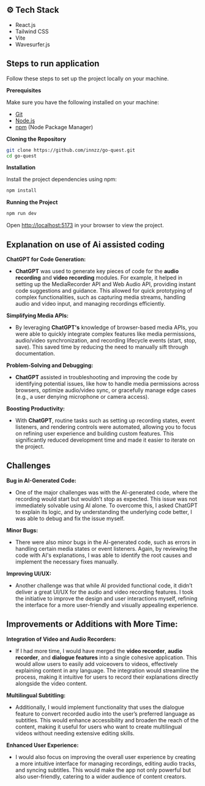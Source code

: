 
## <a name="tech-stack">⚙️ Tech Stack</a>

- React.js
- Tailwind CSS
- Vite
- Wavesurfer.js

## <a name="quick-start">Steps to run application</a>

Follow these steps to set up the project locally on your machine.

**Prerequisites**

Make sure you have the following installed on your machine:

- [Git](https://git-scm.com/)
- [Node.js](https://nodejs.org/en)
- [npm](https://www.npmjs.com/) (Node Package Manager)

**Cloning the Repository**

```bash
git clone https://github.com/innzz/go-quest.git
cd go-quest
```

**Installation**

Install the project dependencies using npm:

```bash
npm install
```

**Running the Project**

```bash
npm run dev
```

Open [http://localhost:5173](http://localhost:5173) in your browser to view the project.

## <a name="quick-start">Explanation on use of Ai assisted coding</a>

**ChatGPT for Code Generation:**
- <b>ChatGPT</b> was used to generate key pieces of code for the <b>audio recording</b> and <b>video recording</b> modules. For example, it helped in setting up the MediaRecorder API and Web Audio API, providing instant code suggestions and guidance. This allowed for quick prototyping of complex functionalities, such as capturing media streams, handling audio and video input, and managing recordings efficiently.

**Simplifying Media APIs:**
- By leveraging <b>ChatGPT's</b> knowledge of browser-based media APIs, you were able to quickly integrate complex features like media permissions, audio/video synchronization, and recording lifecycle events (start, stop, save). This saved time by reducing the need to manually sift through documentation.

**Problem-Solving and Debugging:**
- <b>ChatGPT</b> assisted in troubleshooting and improving the code by identifying potential issues, like how to handle media permissions across browsers, optimize audio/video sync, or gracefully manage edge cases (e.g., a user denying microphone or camera access).

**Boosting Productivity:**
- With <b>ChatGPT</b>, routine tasks such as setting up recording states, event listeners, and rendering controls were automated, allowing you to focus on refining user experience and building custom features. This significantly reduced development time and made it easier to iterate on the project.

## <a name="quick-start">Challenges</a>

**Bug in AI-Generated Code:**
- One of the major challenges was with the AI-generated code, where the recording would start but wouldn’t stop as expected. This issue was not immediately solvable using AI alone. To overcome this, I asked ChatGPT to explain its logic, and by understanding the underlying code better, I was able to debug and fix the issue myself.

**Minor Bugs:**
- There were also minor bugs in the AI-generated code, such as errors in handling certain media states or event listeners. Again, by reviewing the code with AI's explanations, I was able to identify the root causes and implement the necessary fixes manually.

**Improving UI/UX:**
- Another challenge was that while AI provided functional code, it didn’t deliver a great UI/UX for the audio and video recording features. I took the initiative to improve the design and user interactions myself, refining the interface for a more user-friendly and visually appealing experience.

## <a name="quick-start">Improvements or Additions with More Time:</a>

**Integration of Video and Audio Recorders:**
- If I had more time, I would have merged the <b>video recorder</b>, <b>audio recorder</b>, and <b>dialogue features</b> into a single cohesive application. This would allow users to easily add voiceovers to videos, effectively explaining content in any language. The integration would streamline the process, making it intuitive for users to record their explanations directly alongside the video content.

**Multilingual Subtitling:**
- Additionally, I would implement functionality that uses the dialogue feature to convert recorded audio into the user’s preferred language as subtitles. This would enhance accessibility and broaden the reach of the content, making it useful for users who want to create multilingual videos without needing extensive editing skills.

**Enhanced User Experience:**
- I would also focus on improving the overall user experience by creating a more intuitive interface for managing recordings, editing audio tracks, and syncing subtitles. This would make the app not only powerful but also user-friendly, catering to a wider audience of content creators.
